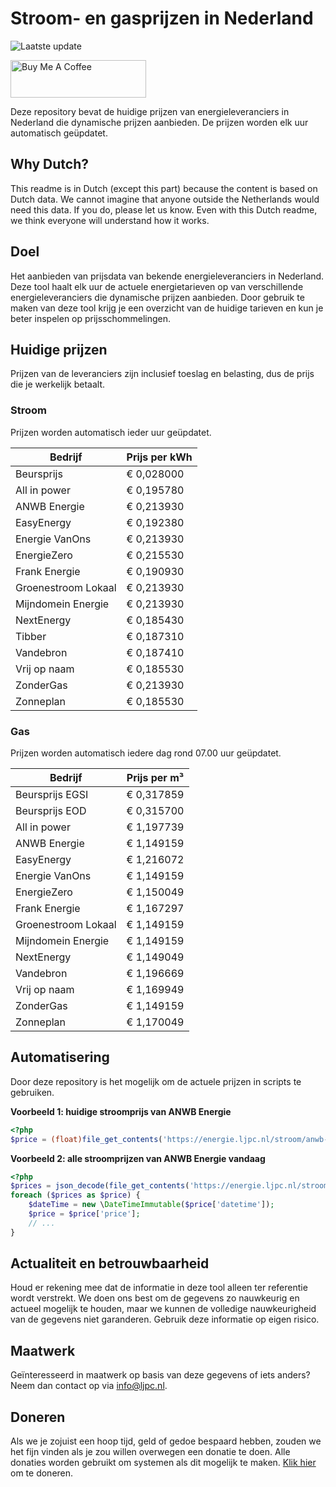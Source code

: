 # Stroom- en gasprijzen in Nederland

![Laatste update](https://img.shields.io/badge/laatste%20update-2024--07--27%2012%3A00%20CET-brightgreen)

<a href="https://www.buymeacoffee.com/Lars-" target="_blank"><img src="https://cdn.buymeacoffee.com/buttons/v2/default-orange.png" alt="Buy Me A Coffee" height="60" style="height: 60px !important;width: 217px !important;" ></a>

Deze repository bevat de huidige prijzen van energieleveranciers in Nederland die dynamische prijzen aanbieden. De prijzen worden elk uur automatisch geüpdatet.

## Why Dutch?

This readme is in Dutch (except this part) because the content is based on Dutch data. We cannot imagine that anyone outside the Netherlands would need this data. If you do, please let us know. Even with this Dutch readme, we think
everyone will understand how it works.

## Doel

Het aanbieden van prijsdata van bekende energieleveranciers in Nederland. Deze tool haalt elk uur de actuele energietarieven op van verschillende energieleveranciers die dynamische prijzen aanbieden. Door gebruik te maken van deze tool
krijg je een overzicht van de huidige tarieven en kun je beter inspelen op prijsschommelingen.

## Huidige prijzen

Prijzen van de leveranciers zijn inclusief toeslag en belasting, dus de prijs die je werkelijk betaalt.

### Stroom

Prijzen worden automatisch ieder uur geüpdatet.

 Bedrijf | Prijs per kWh 
---------|---------------
Beursprijs | € 0,028000
All in power | € 0,195780
ANWB Energie | € 0,213930
EasyEnergy | € 0,192380
Energie VanOns | € 0,213930
EnergieZero | € 0,215530
Frank Energie | € 0,190930
Groenestroom Lokaal | € 0,213930
Mijndomein Energie | € 0,213930
NextEnergy | € 0,185430
Tibber | € 0,187310
Vandebron | € 0,187410
Vrij op naam | € 0,185530
ZonderGas | € 0,213930
Zonneplan | € 0,185530


### Gas

Prijzen worden automatisch iedere dag rond 07.00 uur geüpdatet.

 Bedrijf | Prijs per m³ 
---------|--------------
Beursprijs EGSI | € 0,317859
Beursprijs EOD | € 0,315700
All in power | € 1,197739
ANWB Energie | € 1,149159
EasyEnergy | € 1,216072
Energie VanOns | € 1,149159
EnergieZero | € 1,150049
Frank Energie | € 1,167297
Groenestroom Lokaal | € 1,149159
Mijndomein Energie | € 1,149159
NextEnergy | € 1,149049
Vandebron | € 1,196669
Vrij op naam | € 1,169949
ZonderGas | € 1,149159
Zonneplan | € 1,170049


## Automatisering

Door deze repository is het mogelijk om de actuele prijzen in scripts te gebruiken.

**Voorbeeld 1: huidige stroomprijs van ANWB Energie**

```php
<?php
$price = (float)file_get_contents('https://energie.ljpc.nl/stroom/anwb-energie-nu.txt');

```

**Voorbeeld 2: alle stroomprijzen van ANWB Energie vandaag**

```php
<?php
$prices = json_decode(file_get_contents('https://energie.ljpc.nl/stroom/all-in-power-vandaag.json'),true);
foreach ($prices as $price) {
    $dateTime = new \DateTimeImmutable($price['datetime']);
    $price = $price['price'];
    // ...
}
```

## Actualiteit en betrouwbaarheid

Houd er rekening mee dat de informatie in deze tool alleen ter referentie wordt verstrekt. We doen ons best om de gegevens zo nauwkeurig en actueel mogelijk te houden, maar we kunnen de volledige nauwkeurigheid van de gegevens niet
garanderen. Gebruik deze informatie op eigen risico.

## Maatwerk

Geïnteresseerd in maatwerk op basis van deze gegevens of iets anders? Neem dan contact op
via [info@ljpc.nl](mailto:info@ljpc.nl?subject=Energie%20prijzen).

## Doneren

Als we je zojuist een hoop tijd, geld of gedoe bespaard hebben, zouden we het fijn vinden als je zou willen overwegen een
donatie te doen. Alle donaties worden gebruikt om systemen als dit mogelijk te
maken. [Klik hier](https://www.buymeacoffee.com/Lars-) om te doneren.
